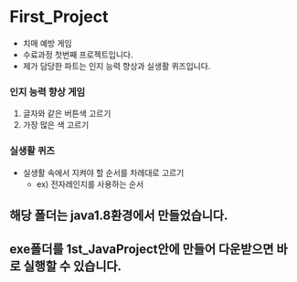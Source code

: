 # First_Project
- 치매 예방 게임
- 수료과정 첫번째 프로젝트입니다.
- 제가 담당한 파트는 인지 능력 향상과 실생활 퀴즈입니다.
### 인지 능력 향상 게임
1. 글자와 같은 버튼색 고르기
2. 가장 많은 색 고르기

### 실생활 퀴즈
- 실생활 속에서 지켜야 할 순서를 차례대로 고르기
  - ex) 전자레인지를 사용하는 순서

## 해당 폴더는 java1.8환경에서 만들었습니다.
## exe폴더를 1st_JavaProject안에 만들어 다운받으면 바로 실행할 수 있습니다.

